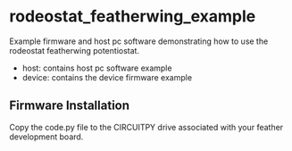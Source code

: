 # rodeostat_featherwing_example 

Example firmware and host pc software demonstrating how to use the rodeostat featherwing potentiostat.

* host: contains host pc software example
* device: contains the device firmware example


## Firmware Installation
Copy the code.py file to the CIRCUITPY drive associated with your feather development board.

